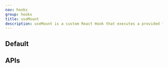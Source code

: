 ```yaml
---
nav: hooks
group: hooks
title: useMount
description: useMount is a custom React Hook that executes a provided function once when the component mounts. It is similar to the componentDidMount lifecycle method and is useful for performing initialization logic or executing side effects that should occur only when the component mounts.
---
```


## Default

<code src="./demos/index.tsx" nopadding></code>

## APIs

<API></API>
